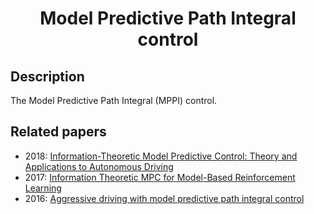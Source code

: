 <div align=center>
  <h1>Model Predictive Path Integral control</h1>
</div>

## Description

The Model Predictive Path Integral (MPPI) control.


## Related papers
- 2018: [Information-Theoretic Model Predictive Control: Theory and Applications to Autonomous Driving](https://ieeexplore.ieee.org/stamp/stamp.jsp?arnumber=8558663)
- 2017: [Information Theoretic MPC for Model-Based Reinforcement Learning](https://ieeexplore.ieee.org/stamp/stamp.jsp?tp=&arnumber=7989202)
- 2016: [Aggressive driving with model predictive path integral control](https://ieeexplore.ieee.org/document/7487277)
